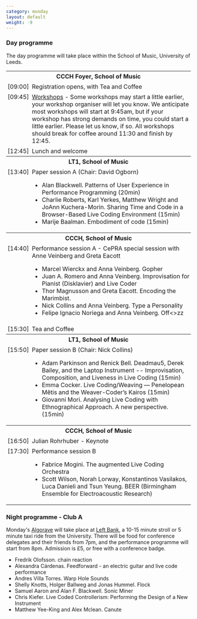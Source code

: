 ```yaml
---
category: monday
layout: default
weight: -9
---
```


<style>
td { 
   vertical-align: top;
   padding: 0.25em 0.25em;
}
</style>

### Day programme

The day programme will take place within the School of Music,
University of Leeds.

<table>
<tr><th colspan="2">CCCH Foyer, School of Music</th></tr>
<tr>
<td>[09:00]</td><td>Registration opens, with Tea and Coffee</td>
</tr>
<tr>
<td>[09:45]</td><td><a href="/workshops.html">Workshops</a> - Some workshops may start a little
  earlier, your workshop organiser will let you know. We anticipate
  most workshops will start at 9:45am, but if your workshop has strong
  demands on time, you could start a little earlier. Please let us
  know, if so. All workshops should break for coffee around 11:30 and
  finish by 12:45.</td>
</tr>
<tr>
<td>[12:45]</td><td>Lunch and welcome</td>
</tr>
<tr><th colspan="2">LT1, School of Music</th></tr>
<tr>
<td>[13:40]</td><td>Paper session A (Chair: David Ogborn)
<ul>
<li>Alan Blackwell. Patterns of User Experience in Performance Programming (20min)</li>
<li>Charlie Roberts, Karl Yerkes, Matthew Wright and JoAnn Kuchera-Morin. Sharing Time and Code in a Browser-Based Live Coding Environment (15min)</li>
<li>Marije Baalman. Embodiment of code (15min)</li>
</ul>
</tr>
<tr>
<th colspan="2">
CCCH, School of Music
</th></tr>

<tr><td>[14:40]</td><td>Performance session A - CePRA special session with Anne Veinberg and Greta Eacott<br />
<ul>
<li>Marcel Wierckx and Anna Veinberg. Gopher</li>
<li>Juan A. Romero and Anna Veinberg. Improvisation for Pianist (Disklavier) and Live Coder</li>
<li>Thor Magnusson and Greta Eacott. Encoding the Marimbist.</li>
<li>Nick Collins and Anna Veinberg. Type a Personality</li>
<li>Felipe Ignacio Noriega and Anna Veinberg. Off&lt;&gt;zz</li>
</ul>
</td>
</tr>
<tr>
<td>[15:30]</td><td>Tea and Coffee</td>
</tr>

<tr><th colspan="2">LT1, School of Music</th></tr>
<tr><td>[15:50]</td><td>Paper session B (Chair: Nick Collins)<br />
<ul>
<li>Adam Parkinson and Renick Bell. Deadmau5, Derek Bailey, and the Laptop Instrument -- Improvisation, Composition, and Liveness in Live Coding (15min)
<li>Emma Cocker. Live Coding/Weaving — Penelopean Mêtis and the Weaver-Coder’s Kairos (15min)
<li>Giovanni Mori. Analysing Live Coding with Ethnographical Approach. A new perspective. (15min)
</ul>
</tr>
<tr><th colspan="2">CCCH, School of Music</th></tr>
<tr>
<td>
[16:50]</td><td>Julian Rohrhuber - Keynote</td>
</tr>
<tr>
<td>[17:30]</td><td>Performance session B<br />
<ul>
<li>Fabrice Mogini. The augmented Live Coding Orchestra</li>
<li>Scott Wilson, Norah Lorway, Konstantinos Vasilakos, Luca Danieli and Tsun Yeung. BEER (Birmingham Ensemble for Electroacoustic Research)</li>
</ul>
</td></tr>
</table>

### Night programme - Club A

Monday's [Algorave](http://algorave.com/) will take place at [Left
Bank](http://leftbankleeds.org.uk/), a 10-15 minute stroll or 5 minute
taxi ride from the University. There will be food for conference
delegates and their friends from 7pm, and the performance programme
will start from 8pm. Admission is £5, or free with a conference badge.

<ul>
<li>
Fredrik Olofsson. chain reaction
</li>
<li>Alexandra Cárdenas. Feedforward - an electric guitar and live code performance</li>
<li>Andres Villa Torres. Warp Hole Sounds</li>
<li>Shelly Knotts, Holger Ballweg and Jonas Hummel. Flock</li>
<li>Samuel Aaron and Alan F. Blackwell. Sonic Miner</li>
<li>Chris Kiefer. Live Coded Controllerism: Performing the Design of a New Instrument
</li>
<li>Matthew Yee-King and Alex Mclean. Canute </li>
</ul>
